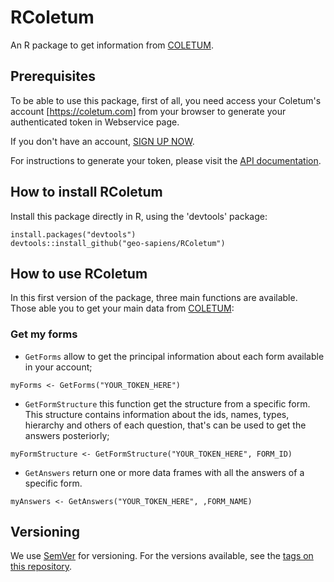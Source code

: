 # RColetum

An R package to get information from [COLETUM](https://coletum.com).

## Prerequisites
To be able to use this package, first of all, you need access your Coletum's
account [https://coletum.com] from your browser to generate your
authenticated token in Webservice page.

If you don't have an account, [SIGN UP NOW](https://coletum.com/register/).

For instructions to generate your token, please visit the
[API documentation](https://linkapiary).

## How to install RColetum
Install this package directly in R, using the 'devtools' package:

```{r}
install.packages("devtools")
devtools::install_github("geo-sapiens/RColetum")
```
## How to use RColetum
In this first version of the package, three main functions are available.
Those able you to get your main data from [COLETUM](https://coletum.com):

### Get my forms
* `GetForms` allow to get the principal information about each form available
in your account;
```{r}
myForms <- GetForms("YOUR_TOKEN_HERE")
```

* `GetFormStructure` this function get the structure from a specific form. This
structure contains information about the ids, names, types, hierarchy and 
others of each question, that's can be used to get the answers posteriorly;
```{r}
myFormStructure <- GetFormStructure("YOUR_TOKEN_HERE", FORM_ID)
```

* `GetAnswers` return one or more data frames with all the answers of a specific
form.
```{r}
myAnswers <- GetAnswers("YOUR_TOKEN_HERE", ,FORM_NAME)
```

## Versioning
We use [SemVer](http://semver.org/) for versioning. For the versions available,
see the [tags on this repository](https://github.com/geo-sapiens/RColetum/tags).
